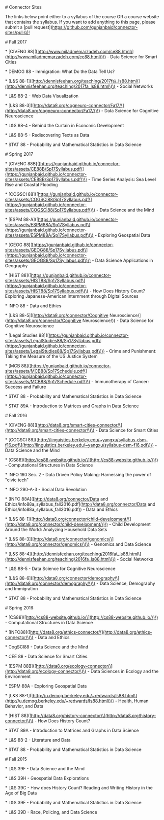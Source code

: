 \# Connector Sites

The links below point either to a syllabus of the course OR a course website that contains the syllabus. If you want to add anything to this page, please submit a \[pull request\]\([https://github.com/gunjanbaid/connector-sites/pulls\)!](https://github.com/gunjanbaid/connector-sites/pulls%29!)

\# Fall 2017

\* \[CIVENG 88\]\([http://www.miladmemarzadeh.com/ce88.html\](http://www.miladmemarzadeh.com/ce88.html\)\) - Data Science for Smart Cities

\* DEMOG 88 - Immigration: What Do the Data Tell Us?

\* \[L&S 88-1\]\([http://dennisfeehan.org/teaching/2017fa\_ls88.html\](http://dennisfeehan.org/teaching/2017fa_ls88.html\)\) - Social Networks

\* L&S 88-2 - Web Data Visualization

\* \[L&S 88-3\]\([http://data8.org/cogneuro-connector/Fa17/\](http://data8.org/cogneuro-connector/Fa17/\)\) - Data Science for Cognitive Neuroscience

\* L&S 88-4 - Behind the Curtain in Economic Development

\* L&S 88-5 - Rediscovering Texts as Data

\* STAT 88 - Probability and Mathematical Statistics in Data Science

\# Spring 2017

\* \[CIVENG 88B\]\([https://gunjanbaid.github.io/connector-sites/assets/CE88B/Sp17Syllabus.pdf\](https://gunjanbaid.github.io/connector-sites/assets/CE88B/Sp17Syllabus.pdf\)\) - Time Series Analysis: Sea Level Rise and Coastal Flooding

\* \[COGSCI 88\]\([https://gunjanbaid.github.io/connector-sites/assets/COGSCI88/Sp17Syllabus.pdf\](https://gunjanbaid.github.io/connector-sites/assets/COGSCI88/Sp17Syllabus.pdf\)\) - Data Science and the Mind

\* \[ESPM 88-A\]\([https://gunjanbaid.github.io/connector-sites/assets/ESPM88A/Sp17Syllabus.pdf\](https://gunjanbaid.github.io/connector-sites/assets/ESPM88A/Sp17Syllabus.pdf\)\) - Exploring Geospatial Data

\* \[GEOG 88\]\([https://gunjanbaid.github.io/connector-sites/assets/GEOG88/Sp17Syllabus.pdf\](https://gunjanbaid.github.io/connector-sites/assets/GEOG88/Sp17Syllabus.pdf\)\) - Data Science Applications in Geography

\* \[HIST 88\]\([https://gunjanbaid.github.io/connector-sites/assets/HIST88/Sp17Syllabus.pdf\](https://gunjanbaid.github.io/connector-sites/assets/HIST88/Sp17Syllabus.pdf\)\) - How Does History Count? Exploring Japanese-American Internment through Digital Sources

\* INFO 88 - Data and Ethics

\* \[L&S 88-5\]\([http://data8.org/connector/Cognitive Neuroscience/\](http://data8.org/connector/Cognitive Neuroscience/\)\) - Data Science for Cognitive Neuroscience

\* \[Legal Studies 88\]\([https://gunjanbaid.github.io/connector-sites/assets/LegalStudies88/Sp17Syllabus.pdf\](https://gunjanbaid.github.io/connector-sites/assets/LegalStudies88/Sp17Syllabus.pdf\)\) - Crime and Punishment: Taking the Measure of the US Justice System

\* \[MCB 88\]\([https://gunjanbaid.github.io/connector-sites/assets/MCB88/Sp17Schedule.pdf\](https://gunjanbaid.github.io/connector-sites/assets/MCB88/Sp17Schedule.pdf\)\) - Immunotherapy of Cancer: Success and Failure

\* STAT 88 - Probability and Mathematical Statistics in Data Science

\* STAT 89A - Introduction to Matrices and Graphs in Data Science

\# Fall 2016

\* \[CIVENG 88\]\([http://data8.org/smart-cities-connector/\](http://data8.org/smart-cities-connector/\)\) - Data Science for Smart Cities

\* \[COGSCI 88\]\([http://linguistics.berkeley.edu/~yangxu/syllabus-dsm-f16.pdf\](http://linguistics.berkeley.edu/~yangxu/syllabus-dsm-f16.pdf\)\) - Data Science and the Mind

\* \[CS88\]\([http://cs88-website.github.io/\](http://cs88-website.github.io/\)\) - Computational Structures in Data Science

\* INFO 190 Sec. 2 - Data Driven Policy Making: Harnessing the power of "civic tech"

\* INFO 290-A-3 - Social Data Revolution

\* \[INFO 88A\]\([http://data8.org/connector/Data and Ethics/info88a\_syllabus\_fall2016.pdf\](http://data8.org/connector/Data and Ethics/info88a_syllabus_fall2016.pdf\)\) - Data and Ethics

\* \[L&S 88-1\]\([http://data8.org/connector/child-development/\](http://data8.org/connector/child-development/\)\) - Child Development Around the World: Analyzing Household Data Sets

\* \[L&S 88-3\]\([http://data8.org/connector/genomics/\](http://data8.org/connector/genomics/\)\) - Genomics and Data Science

\* \[L&S 88-4\]\([http://dennisfeehan.org/teaching/2016fa\_ls88.html\](http://dennisfeehan.org/teaching/2016fa_ls88.html\)\) - Social Networks

\* L&S 88-5 - Data Science for Cognitive Neuroscience

\* \[L&S 88-6\]\([http://data8.org/connector/demography/\](http://data8.org/connector/demography/\)\) - Data Science, Demography and Immigration

\* STAT 88 - Probability and Mathematical Statistics in Data Science

\# Spring 2016

\* \[CS88\]\([http://cs88-website.github.io/\](http://cs88-website.github.io/\)\) - Computational Structures in Data Science

\* \[INFO88\]\([http://data8.org/ethics-connector/\](http://data8.org/ethics-connector/\)\) - Data and Ethics

\* CogSCI88 - Data Science and the Mind

\* CEE 88 - Data Science for Smart Cities

\* \[ESPM 88B\]\([http://data8.org/ecology-connector/\](http://data8.org/ecology-connector/\)\) - Data Sciences in Ecology and the Environment

\* ESPM 88A - Exploring Geospatial Data

\* \[L&S 88-1\]\([http://u.demog.berkeley.edu/~redwards/ls88.html\](http://u.demog.berkeley.edu/~redwards/ls88.html\)\) - Health, Human Behavior, and Data

\* \[HIST 88\]\([http://data8.org/history-connector/\](http://data8.org/history-connector/\)\) - How Does History Count?

\* STAT 89A - Introduction to Matrices and Graphs in Data Science

\* L&S 88-2 - Literature and Data

\* STAT 88 - Probability and Mathematical Statistics in Data Science

\# Fall 2015

\* L&S 39F - Data Science and the Mind

\* L&S 39H - Geospatial Data Explorations

\* L&S 39C - How does History Count? Reading and Writing History in the Age of Big Data

\* L&S 39E - Probability and Mathematical Statistics in Data Science

\* L&S 39D - Race, Policing, and Data Science

